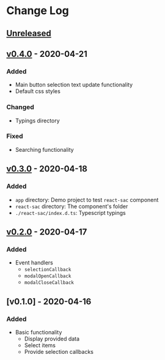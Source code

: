 # Change Log

## [Unreleased]

## [v0.4.0] - 2020-04-21

### Added
- Main button selection text update functionality
- Default css styles

### Changed
- Typings directory

### Fixed
- Searching functionality

## [v0.3.0] - 2020-04-18

### Added
- `app` directory: Demo project to test `react-sac` component
- `react-sac` directory: The component's folder
- `./react-sac/index.d.ts`: Typescript typings

## [v0.2.0] - 2020-04-17

### Added
- Event handlers
	- `selectionCallback`
  	- `modalOpenCallback`
  	- `modalCloseCallback`

## [v0.1.0] - 2020-04-16

### Added
- Basic functionality
	- Display provided data
	- Select items
	- Provide selection callbacks

[Unreleased]: https://github.com/kapantzak/react-sac/compare/master...develop
[v0.4.0]: https://github.com/kapantzak/react-sac/compare/v0.3.0...v0.4.0
[v0.3.0]: https://github.com/kapantzak/react-sac/compare/v0.2.0...v0.3.0
[v0.2.0]: https://github.com/kapantzak/react-sac/compare/v0.1.0...v0.2.0
